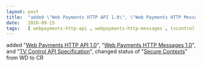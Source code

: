 ```yaml
---
layout: post
title:  "added \"Web Payments HTTP API 1.0\", \"Web Payments HTTP Messages 1.0\", and \"TV Control API Specification\", changed status of \"Secure Contexts\" from WD to CR"
date:   2016-09-15
tags:   [ webpayments-http-api , webpayments-http-messages , tvcontrol-api , secure-contexts ]
---
```


added "[Web Payments HTTP API 1.0](/spec/webpayments-http-api)", "[Web Payments HTTP Messages 1.0](/spec/webpayments-http-messages)", and "[TV Control API Specification](/spec/tvcontrol-api)", changed status of "[Secure Contexts](/spec/secure-contexts)" from WD to CR

